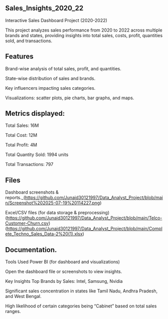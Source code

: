 ## Sales_Insights_2020_22
 Interactive Sales Dashboard Project (2020-2022)

This project analyzes sales performance from 2020 to 2022 across multiple brands and states, providing insights into total sales, costs, profit, quantities sold, and transactions.

## Features
Brand-wise analysis of total sales, profit, and quantities.

State-wise distribution of sales and brands.

Key influencers impacting sales categories.

Visualizations: scatter plots, pie charts, bar graphs, and maps.

## Metrics displayed:

Total Sales: 16M

Total Cost: 12M

Total Profit: 4M

Total Quantity Sold: 1994 units

Total Transactions: 797

## Files
Dashboard screenshots & reports._(https://github.com/Junaid30121997/Data_Analyst_Project/blob/main/Screenshot%202025-07-19%20114227.png)

Excel/CSV files (for data storage & preprocessing) (https://github.com/Junaid30121997/Data_Analyst_Project/blob/main/Telco-Customer-Churn.csv)
(https://github.com/Junaid30121997/Data_Analyst_Project/blob/main/Complete_Techno_Sales_Data-2%20(1).xlsx)
## Documentation.

Tools Used
Power BI (for dashboard and visualizations)




Open the dashboard file or screenshots to view insights. 



 Key Insights
Top Brands by Sales: Intel, Samsung, Nvidia

Significant sales concentration in states like Tamil Nadu, Andhra Pradesh, and West Bengal.

High likelihood of certain categories being “Cabinet” based on total sales ranges.
